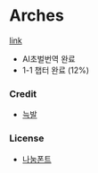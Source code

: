 # Arches

[link](https://echoproject.itch.io/arches)

- AI초벌번역 완료
- 1-1 챕터 완료 (12%)

### Credit
- [늑발](https://x.com/frostwolfclaw)

### License
- [나눔폰트](https://help.naver.com/service/30016/contents/18088?osType=PC&lang=ko)
